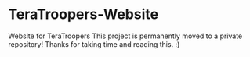 # TeraTroopers-Website
Website for TeraTroopers
This project is permanently moved to a private repository! 
Thanks for taking time and reading this. :)
